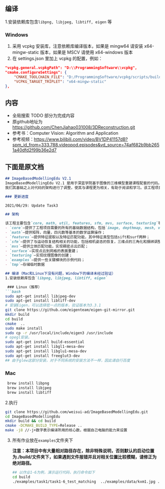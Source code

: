 ## 编译
1.安装依赖库包含`libpng, libjpeg, libtiff, eigen` 等

### Windows
1. 采用 vcpkg 安装库，注意依赖库编译版本，如果是 mingw64 请安装 x64-mingw-static 版本，如果是 MSCV 请使用 x64-windows 版本
2. 在 settings.json 里加上 vcpkg 的配置，例如：
```json
"vcpkg.general.vcpkgPath": "D:\\ProgrammingSoftware\\vcpkg",
"cmake.configureSettings": {
    "CMAKE_TOOLCHAIN_FILE": "D:/ProgrammingSoftware/vcpkg/scripts/buildsystems/vcpkg.cmake",
    "VCPKG_TARGET_TRIPLET": "x64-mingw-static"
},
```

## 内容
- 全局搜索 TODO 部分为完成内容
- 原github地址为 https://github.com/ChenJiahao031008/3DReconstruction.git
- 参考书：Computer Vision: Algorithm and Application
- 参考视频：https://www.bilibili.com/video/BV1DP41157dB?spm_id_from=333.788.videopod.episodes&vd_source=74af682b9bb2651a40dfd2f99b36e2d7


## 下面是原文档
``` md
## ImageBasedModellingEdu V2.1
ImageBasedModellingEdu V2.1 是用于深蓝学院基于图像的三维模型重建课程配套的代码。该代码来源于著名的开源三维重建开源系统MVE(https://github.com/simonfuhrmann/mve)。
我们其基础之上对代码的架构进行了调整，使其与课程更为相关，有助于阅读和学习。该工程项目采用CMake管理，可与方便的进行跨平台的编译。代码包含特征提取与匹配、对极几何、运动恢复结构、稠密重建、表面重建以及纹理贴图、可视化等模块，将随着课程的深入不断进行更新。

### 更新进度

2021/06/29: Update Task3

## 架构

该工程主要包含`core, math, util, features, sfm, mvs, surface, texturing`等主要模块，其中：
- `core`—提供了工程项目需要的所有的基础数据结构，包括`image, depthmap, mesh, view`,以及数据的输入输出等结构和功能；
- `math`—提供矩阵，向量，四元数等基本的数学运算操作；
- `features`—提供特征提取以及特征匹配功能，其中特征类型包括sift和surf两种；
- `sfm`—提供了与运动恢复结构相关的功能，包括相机姿态的恢复，三维点的三角化和捆绑调整等；
- `mvs`—提供立体匹配功能，实现稠密点云匹配；
- `surface`—实现点云到网格的表面重建；
- `texturing`—实现纹理图像的创建；
- `examples`—提供一些关键模块的示例代码；
- `tmp`—存储临时数据

## 编译（Mac和Linux下没有问题，Window下的编译未经过验证）
1.安装依赖库包含`libpng, libjpeg, libtiff, eigen`

 ### Linux（推荐）
```bash
sudo apt-get install libjpeg-dev
sudo apt-get install libtiff-dev
# 安装Eigen，可以选择低一点的版本，验证版本为3.3.1
git clone https://github.com/eigenteam/eigen-git-mirror.git
mkdir build
cd build
cmake  ..
sudo make install
sudo cp -r /usr/local/include/eigen3 /usr/include 
# opegl安装。
sudo apt-get install build-essential
sudo apt-get install libgl1-mesa-dev
sudo apt-get install libglu1-mesa-dev
sudo apt-get install freeglut3-dev
## 由于glew这部分安装，对于不同系统的安装方法不一样，因此请自行百度
```

 ### Mac
```bash
 brew install libpng 
 brew install libjpeg
 brew install libtiff
```

2.执行

```bash
git clone https://github.com/weisui-ad/ImageBasedModellingEdu.git
cd ImageBasedModellingEdu
mkdir build && cd build
cmake -DCMAKE_BUILD_TYPE=Release .. 
make -j8 //-j+数字表示编译所用的核心数，根据自己电脑的能力来设置
```

3. 所有作业放在`examples`文件夹下

   **注意：本项目中有大量相对路径存在，除非特殊说明，否则默认的启动位置为./build/文件夹下，如果遇到文件报错并且对相关位置比较模糊，请修正为绝对路径。**
   
   ```bash
   ## 以作业1-6为例，演示运行代码，执行命令如下
   cd build
   ./examples/task1/task1-6_test_matching  ../examples/data/kxm1.jpg ../examples/data/kxm2.jpg ../examples/data/result/
   ```
```